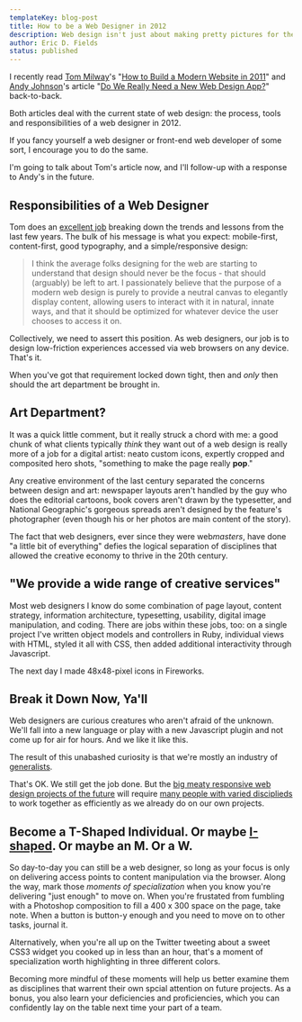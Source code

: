 ```yaml
---
templateKey: blog-post
title: How to be a Web Designer in 2012
description: Web design isn't just about making pretty pictures for the Internets anymore. Innoviative industries often look for <a href="http://en.wikipedia.org/wiki/T-shaped_skills" target="_blank">T-shaped individuals</a>, but maybe we simply need to be more flexible and honest with ourselves, finding what parts of web design we're awesome at and what parts we only want to do in a pinch. Also, where the f**k's my art department?
author: Eric D. Fields
status: published
---
```


I recently read [Tom Milway](http://twitter.com/tommilway)'s "[How to Build a Modern Website in 2011](http://blog.tommilway.com/post/14322949339/how-to-build-a-modern-website-in-2011)" and [Andy Johnson](http://twitter.com/shapingthepage)'s article "[Do We Really Need a New Web Design App?](http://shapingthepage.com/journal/do-we-really-need-a-new-web-design-app)" back-to-back.

Both articles deal with the current state of web design: the process, tools and responsibilities of a web designer in 2012.

If you fancy yourself a web designer or front-end web developer of some sort, I encourage you to do the same.

I'm going to talk about Tom's article now, and I'll follow-up with a response to Andy's in the future.

## Responsibilities of a Web Designer

Tom does an [excellent job](http://blog.tommilway.com/post/14322949339/how-to-build-a-modern-website-in-2011) breaking down the trends and lessons from the last few years. The bulk of his message is what you expect: mobile-first, content-first, good typography, and a simple/responsive design:

> I think the average folks designing for the web are starting to understand that design should never be the focus - that should (arguably) be left to art. I passionately believe that the purpose of a modern web design is purely to provide a neutral canvas to elegantly display content, allowing users to interact with it in natural, innate ways, and that it should be optimized for whatever device the user chooses to access it on.

Collectively, we need to assert this position. As web designers, our job is to design low-friction experiences accessed via web browsers on any device. That's it.

When you've got that requirement locked down tight, then and _only_ then should the art department be brought in.

## Art Department?

It was a quick little comment, but it really struck a chord with me: a good chunk of what clients typically _think_ they want out of a web design is really more of a job for a digital artist: neato custom icons, expertly cropped and composited hero shots, "something to make the page really **pop**."

Any creative environment of the last century separated the concerns between design and art: newspaper layouts aren't handled by the guy who does the editorial cartoons, book covers aren't drawn by the typesetter, and National Geographic's gorgeous spreads aren't designed by the feature's photographer (even though his or her photos are main content of the story).

The fact that web designers, ever since they were web*masters*, have done "a little bit of everything" defies the logical separation of disciplines that allowed the creative economy to thrive in the 20th century.

## "We provide a wide range of creative services"

Most web designers I know do some combination of page layout, content strategy, information architecture, typesetting, usability, digital image manipulation, and coding. There are jobs within these jobs, too: on a single project I've written object models and controllers in Ruby, individual views with HTML, styled it all with CSS, then added additional interactivity through Javascript.

The next day I made 48x48-pixel icons in Fireworks.

## Break it Down Now, Ya'll

Web designers are curious creatures who aren't afraid of the unknown. We'll fall into a new language or play with a new Javascript plugin and not come up for air for hours. And we like it like this.

The result of this unabashed curiosity is that we're mostly an industry of [generalists](http://www.uxmatters.com/mt/archives/2009/02/specialists-versus-generalists-a-false-dichotomy.php).

That's OK. We still get the job done. But the [big meaty responsive web design projects of the future](http://bostonglobe.com/) will require [many people with varied disciplieds](http://filamentgroup.com/lab/introducing_the_new_responsive_designed_bostonglobecom/) to work together as efficiently as we already do on our own projects.

## Become a T-Shaped Individual. Or maybe [I-shaped](http://www.businessweek.com/innovate/content/jul2009/id20090713_332802.htm). Or maybe an M. Or a W.

So day-to-day you can still be a web designer, so long as your focus is only on delivering access points to content manipulation via the browser. Along the way, mark those _moments of specialization_ when you know you're delivering "just enough" to move on. When you're frustated from fumbling with a Photoshop composition to fill a 400 x 300 space on the page, take note. When a button is button-y enough and you need to move on to other tasks, journal it.

Alternatively, when you're all up on the Twitter tweeting about a sweet CSS3 widget you cooked up in less than an hour, that's a moment of specialization worth highlighting in three different colors.

Becoming more mindful of these moments will help us better examine them as disciplines that warrent their own spcial attention on future projects. As a bonus, you also learn your deficiencies and proficiencies, which you can confidently lay on the table next time your part of a team.
